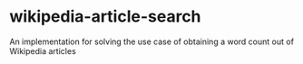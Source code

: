 # wikipedia-article-search
An implementation for solving the use case of obtaining a word count out of Wikipedia articles

